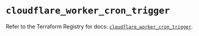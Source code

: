 # `cloudflare_worker_cron_trigger`

Refer to the Terraform Registry for docs: [`cloudflare_worker_cron_trigger`](https://registry.terraform.io/providers/cloudflare/cloudflare/4.50.0/docs/resources/worker_cron_trigger).
